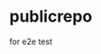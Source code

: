 # publicrepo
for e2e test











































































































































































































































































































































































































































































































































































































































































































































































































































































































































































































































































































































































































































































































































































































































































































































































































































































































































































































































































































































































































































































































































































































































































































































































































































































































































































































































































































































































































































































































































































































































































































































































































































































































































































































































































































































































































































































































































































































































































































































































































































































































































































































































































































































































































































































































































